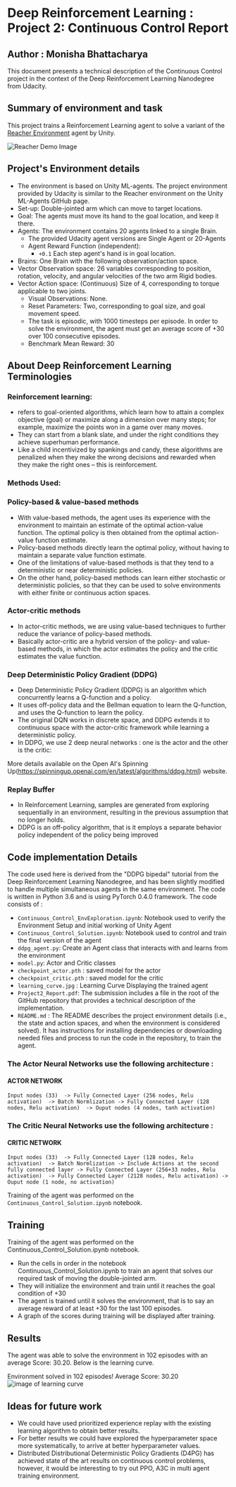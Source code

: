 # Deep Reinforcement Learning : Project 2: Continuous Control Report

## Author : Monisha Bhattacharya
This document presents a technical description of the Continuous Control project in the context of the Deep Reinforcement Learning Nanodegree from Udacity.


## Summary of environment and task
This project trains a Reinforcement Learning agent to solve a variant of the [Reacher Environment](https://github.com/Unity-Technologies/ml-agents/blob/master/docs/Learning-Environment-Examples.md#reacher) agent by Unity.

![Reacher Demo Image](images/reacher.gif)


## Project's Environment details
 - The environment is based on Unity ML-agents. The project environment provided by Udacity is similar to the Reacher environment on the Unity ML-Agents GitHub page.
 - Set-up: Double-jointed arm which can move to target locations.
 - Goal: The agents must move its hand to the goal location, and keep it there.
 - Agents: The environment contains 20 agents linked to a single Brain.
     - The provided Udacity agent versions are Single Agent or 20-Agents
   - Agent Reward Function (independent):
     - `+0.1` Each step agent's hand is in goal location.
 - Brains: One Brain with the following observation/action space.
 - Vector Observation space: 26 variables corresponding to position, rotation, velocity, and angular velocities of the two arm Rigid bodies.
 - Vector Action space: (Continuous) Size of 4, corresponding to torque applicable to two joints.
   - Visual Observations: None.
   - Reset Parameters: Two, corresponding to goal size, and goal movement speed.
   - The task is episodic, with 1000 timesteps per episode. In order to solve the environment, the agent must get an average score of +30 over 100 consecutive episodes.
   - Benchmark Mean Reward: 30



## About Deep Reinforcement Learning Terminologies

### Reinforcement learning:
- refers to goal-oriented algorithms, which learn how to attain a complex objective (goal) or maximize along a dimension over many steps; for example, maximize the points won in a game over many moves. 
- They can start from a blank slate, and under the right conditions they achieve superhuman performance.
- Like a child incentivized by spankings and candy, these algorithms are penalized when they make the wrong decisions and rewarded when they make the right ones – this is reinforcement.

### Methods Used:

### Policy-based & value-based methods
- With value-based methods, the agent uses its experience with the environment to maintain an estimate of the optimal action-value function. The optimal policy is then obtained from the optimal action-value function estimate.
- Policy-based methods directly learn the optimal policy, without having to maintain a separate value function estimate.
- One of the limitations of value-based methods is that they tend to a deterministic or near deterministic policies.
- On the other hand, policy-based methods can learn either stochastic or deterministic policies, so that they can be used to solve environments with either finite or continuous action spaces.

### Actor-critic methods
 - In actor-critic methods, we are using value-based techniques to further reduce the variance of policy-based methods.
 - Basically actor-critic are a hybrid version of the policy- and value- based methods, in which the actor estimates the policy and the critic estimates the value function.
 
### Deep Deterministic Policy Gradient (DDPG)
 - Deep Deterministic Policy Gradient (DDPG) is an algorithm which concurrently learns a Q-function and a policy. 
 - It uses off-policy data and the Bellman equation to learn the Q-function, and uses the Q-function to learn the policy.
 - The original DQN works in discrete space, and DDPG extends it to continuous space with the actor-critic framework while learning a deterministic policy.
 - In DDPG, we use 2 deep neural networks : one is the actor and the other is the critic:
 
More details available on the Open AI's Spinning Up(https://spinningup.openai.com/en/latest/algorithms/ddpg.html) website.

### Replay Buffer
 - In Reinforcement Learning, samples are generated from exploring sequentially in an environment, resulting in the previous assumption that no longer holds.
 - DDPG is an off-policy algorithm, that is it employs a separate behavior policy independent of the policy being improved


## Code implementation Details

The code used here is derived from the "DDPG bipedal" tutorial from the Deep Reinforcement Learning Nanodegree, and has been slightly modified to handle multiple simultaneous agents in the same environment.
The code is written in Python 3.6 and is using PyTorch 0.4.0 framework.
The code consists of :
 - `Continuous_Control_EnvExploration.ipynb`:  Notebook used to verify the Environment Setup and initial working of Unity Agent
 - `Continuous_Control_Solution.ipynb`: Notebook used to control and train the final version of the agent
 - `ddpg_agent.py`: Create an Agent class that interacts with and learns from the environment
 - `model.py`: Actor and Critic classes
 - `checkpoint_actor.pth` : saved model for the actor
 - `checkpoint_critic.pth` : saved model for the critic
 - `learning_curve.jpg` : Learning Curve Displaying the trained agent
 - `Project2_Report.pdf`: The submission includes a file in the root of the GitHub repository that provides a technical description of the implementation.
 - `README.md` : The README describes the project environment details (i.e., the state and action spaces, and when the environment is considered solved). It has instructions for installing dependencies or downloading needed files and process to run the code in the repository, to train the agent.
 
 
###  The Actor Neural Networks use the following architecture :
#### ACTOR NETWORK
`
Input nodes (33) 
  -> Fully Connected Layer (256 nodes, Relu activation) 
    -> Batch Normlization
      -> Fully Connected Layer (128 nodes, Relu activation) 
         -> Ouput nodes (4 nodes, tanh activation)
         `

### The Critic Neural Networks use the following architecture :
#### CRITIC NETWORK
`
Input nodes (33) 
  -> Fully Connected Layer (128 nodes, Relu activation) 
    -> Batch Normlization
      -> Include Actions at the second fully connected layer
        -> Fully Connected Layer (256+33 nodes, Relu activation) 
          -> Fully Connected Layer (2128 nodes, Relu activation)
           -> Ouput node (1 node, no activation)
           `
          
Training of the agent was performed on the `Continuous_Control_Solution.ipynb` notebook.



## Training

Training of the agent was performed on the Continuous_Control_Solution.ipynb notebook.
 - Run the cells in order in the notebook Continuous_Control_Solution.ipynb to train an agent that solves our required task of moving the double-jointed arm.
 - They will initialize the environment and train until it reaches the goal condition of +30
 - The agent is trained until it solves the environment, that is to say an average reward of at least +30 for the last 100 episodes.
 - A graph of the scores during training will be displayed after training.

## Results

The agent was able to solve the environment in 102 episodes with an average Score: 30.20. Below is the learning curve.

Environment solved in 102 episodes!	Average Score: 30.20
![image of learning curve](learning_curve.jpg)


## Ideas for future work
- We could have used prioritized experience replay with the existing learning algorithm to obtain better results.
- For better results we could have explored the hyperparameter space more systematically, to arrive at better hyperparameter values.
- Distributed Distributional Deterministic Policy Gradients (D4PG) has achieved state of the art results on continuous control problems, however, it would be interesting to try out PPO, A3C in multi agent training environment.


